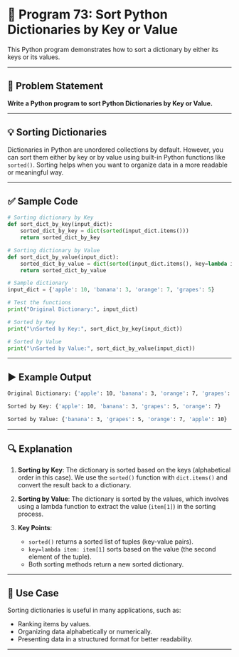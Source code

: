 
# 📝 Program 73: Sort Python Dictionaries by Key or Value

This Python program demonstrates how to sort a dictionary by either its keys or its values.

---

## 📌 Problem Statement

**Write a Python program to sort Python Dictionaries by Key or Value.**

---

## 💡 Sorting Dictionaries

Dictionaries in Python are unordered collections by default. However, you can sort them either by key or by value using built-in Python functions like `sorted()`. Sorting helps when you want to organize data in a more readable or meaningful way.

---

## ✅ Sample Code

```python
# Sorting dictionary by Key
def sort_dict_by_key(input_dict):
    sorted_dict_by_key = dict(sorted(input_dict.items()))
    return sorted_dict_by_key

# Sorting dictionary by Value
def sort_dict_by_value(input_dict):
    sorted_dict_by_value = dict(sorted(input_dict.items(), key=lambda item: item[1]))
    return sorted_dict_by_value

# Sample dictionary
input_dict = {'apple': 10, 'banana': 3, 'orange': 7, 'grapes': 5}

# Test the functions
print("Original Dictionary:", input_dict)

# Sorted by Key
print("\nSorted by Key:", sort_dict_by_key(input_dict))

# Sorted by Value
print("\nSorted by Value:", sort_dict_by_value(input_dict))
```

---

## ▶️ Example Output

```bash
Original Dictionary: {'apple': 10, 'banana': 3, 'orange': 7, 'grapes': 5}

Sorted by Key: {'apple': 10, 'banana': 3, 'grapes': 5, 'orange': 7}

Sorted by Value: {'banana': 3, 'grapes': 5, 'orange': 7, 'apple': 10}
```

---

## 🔍 Explanation

1. **Sorting by Key**: The dictionary is sorted based on the keys (alphabetical order in this case). We use the `sorted()` function with `dict.items()` and convert the result back to a dictionary.

2. **Sorting by Value**: The dictionary is sorted by the values, which involves using a lambda function to extract the value (`item[1]`) in the sorting process.

3. **Key Points**:
   - `sorted()` returns a sorted list of tuples (key-value pairs).
   - `key=lambda item: item[1]` sorts based on the value (the second element of the tuple).
   - Both sorting methods return a new sorted dictionary.

---

## 🎯 Use Case

Sorting dictionaries is useful in many applications, such as:

- Ranking items by values.
- Organizing data alphabetically or numerically.
- Presenting data in a structured format for better readability.

---

